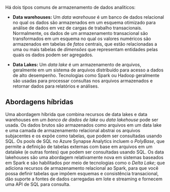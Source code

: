Há dois tipos comuns de armazenamento de dados analíticos:

- **Data warehouses:** Um _data warehouse_ é um banco de dados relacional no qual os dados são armazenados em um esquema otimizado para análise de dados em vez de cargas de trabalho transacionais. Normalmente, os dados de um armazenamento transacional são transformados em um esquema no qual os valores numéricos são armazenados em tabelas de _fatos_ centrais, que estão relacionadas a uma ou mais tabelas de _dimensões_ que representam entidades pelas quais os dados podem ser agregados.

- **Data Lakes:** Um _data lake_ é um armazenamento de arquivos, geralmente em um sistema de arquivos distribuído para acesso a dados de alto desempenho. Tecnologias como Spark ou Hadoop geralmente são usadas para processar consultas nos arquivos armazenados e retornar dados para relatórios e análises.

## Abordagens híbridas

Uma abordagem híbrida que combina recursos de data lakes e data warehouses em um _banco de dados de lake_ ou _data lakehouse_ pode ser usada. Os dados brutos são armazenados como arquivos em um data lake e uma camada de armazenamento relacional abstrai os arquivos subjacentes e os expõe como tabelas, que podem ser consultadas usando SQL. Os pools de SQL no Azure Synapse Analytics incluem o _PolyBase_, que permite a definição de tabelas externas com base em arquivos em um datalake (e outras fontes) que podem ser consultadas usando SQL. Os data lakehouses são uma abordagem relativamente nova em sistemas baseados em Spark e são habilitados por meio de tecnologias como o _Delta Lake_; que adiciona recursos de armazenamento relacional ao Spark, para que você possa definir tabelas que impõem esquemas e consistência transacional, dão suporte a fontes de dados carregadas em lote e streaming e fornecem uma API de SQL para consulta.